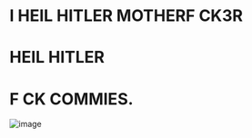 # I HEIL HITLER MOTHERF CK3R

# HEIL HITLER

# F CK COMMIES.

![image](https://github.com/user-attachments/assets/89540be0-99bd-4b6b-8066-ef56c8ad3461)
